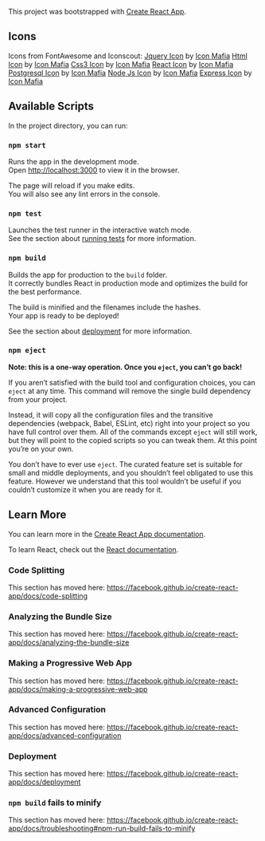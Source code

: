 This project was bootstrapped with [Create React App](https://github.com/facebook/create-react-app).

## Icons
Icons from FontAwesome and Iconscout:
[Jquery Icon](https://iconscout.com/icons/jquery) by [Icon Mafia](https://iconscout.com/contributors/icon-mafia)
[Html Icon](https://iconscout.com/icons/html) by [Icon Mafia](https://iconscout.com/contributors/icon-mafia)
[Css3 Icon](https://iconscout.com/icons/css3) by [Icon Mafia](https://iconscout.com/contributors/icon-mafia)
[React Icon](https://iconscout.com/icons/react) by [Icon Mafia](https://iconscout.com/contributors/icon-mafia)
[Postgresql Icon](https://iconscout.com/icons/postgresql) by [Icon Mafia](https://iconscout.com/contributors/icon-mafia)
[Node Js Icon](https://iconscout.com/icons/node-js) by [Icon Mafia](https://iconscout.com/contributors/icon-mafia)
[Express Icon](https://iconscout.com/icons/express) by [Icon Mafia](https://iconscout.com/contributors/icon-mafia)

## Available Scripts

In the project directory, you can run:

### `npm start`

Runs the app in the development mode.<br />
Open [http://localhost:3000](http://localhost:3000) to view it in the browser.

The page will reload if you make edits.<br />
You will also see any lint errors in the console.

### `npm test`

Launches the test runner in the interactive watch mode.<br />
See the section about [running tests](https://facebook.github.io/create-react-app/docs/running-tests) for more information.

### `npm build`

Builds the app for production to the `build` folder.<br />
It correctly bundles React in production mode and optimizes the build for the best performance.

The build is minified and the filenames include the hashes.<br />
Your app is ready to be deployed!

See the section about [deployment](https://facebook.github.io/create-react-app/docs/deployment) for more information.

### `npm eject`

**Note: this is a one-way operation. Once you `eject`, you can’t go back!**

If you aren’t satisfied with the build tool and configuration choices, you can `eject` at any time. This command will remove the single build dependency from your project.

Instead, it will copy all the configuration files and the transitive dependencies (webpack, Babel, ESLint, etc) right into your project so you have full control over them. All of the commands except `eject` will still work, but they will point to the copied scripts so you can tweak them. At this point you’re on your own.

You don’t have to ever use `eject`. The curated feature set is suitable for small and middle deployments, and you shouldn’t feel obligated to use this feature. However we understand that this tool wouldn’t be useful if you couldn’t customize it when you are ready for it.

## Learn More

You can learn more in the [Create React App documentation](https://facebook.github.io/create-react-app/docs/getting-started).

To learn React, check out the [React documentation](https://reactjs.org/).

### Code Splitting

This section has moved here: https://facebook.github.io/create-react-app/docs/code-splitting

### Analyzing the Bundle Size

This section has moved here: https://facebook.github.io/create-react-app/docs/analyzing-the-bundle-size

### Making a Progressive Web App

This section has moved here: https://facebook.github.io/create-react-app/docs/making-a-progressive-web-app

### Advanced Configuration

This section has moved here: https://facebook.github.io/create-react-app/docs/advanced-configuration

### Deployment

This section has moved here: https://facebook.github.io/create-react-app/docs/deployment

### `npm build` fails to minify

This section has moved here: https://facebook.github.io/create-react-app/docs/troubleshooting#npm-run-build-fails-to-minify
